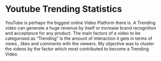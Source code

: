# Youtube Trending Statistics
 YouTube is perhaps the biggest online Video Platform there is. A Trending video can generate a huge revenue by itself or increase brand recognition and acceptance for any product. The main factors of a video to be categorised as “Trending” is the amount of interaction it gets in terms of views , likes and comments with the viewers. My objective was to cluster the videos by the factor which most contributed to become a Trending Video.
